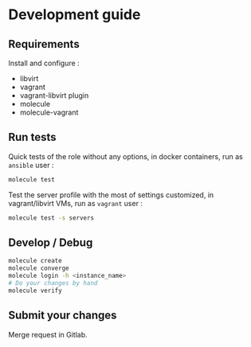 Development guide
=================

Requirements
------------

Install and configure :

* libvirt
* vagrant
* vagrant-libvirt plugin
* molecule
* molecule-vagrant

Run tests
---------

Quick tests of the role without any options, in docker containers,
run as `ansible` user :

```sh
molecule test
```

Test the server profile with the most of settings customized,
in vagrant/libvirt VMs, run as `vagrant` user :

```sh
molecule test -s servers
```

Develop / Debug
---------------

```sh
molecule create
molecule converge
molecule login -h <instance_name>
# Do your changes by hand
molecule verify
```

Submit your changes
-------------------

Merge request in Gitlab.

